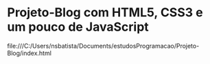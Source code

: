 # Projeto-Blog com HTML5, CSS3 e um pouco de JavaScript

file:///C:/Users/nsbatista/Documents/estudosProgramacao/Projeto-Blog/index.html
